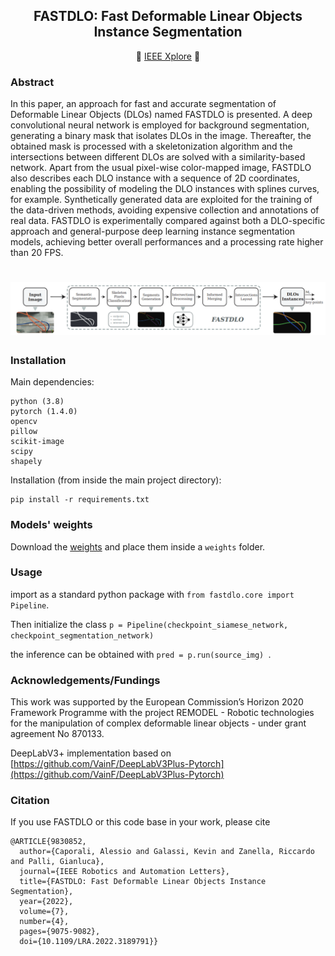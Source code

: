 
<div align="center">
<h2> FASTDLO: Fast Deformable Linear Objects Instance Segmentation </h2>

 :page_with_curl:  [IEEE Xplore](https://ieeexplore.ieee.org/document/9830852)  :page_with_curl:	
</div>


### Abstract
In this paper, an approach for fast and accurate segmentation of Deformable Linear Objects (DLOs) named FASTDLO is presented. A deep convolutional neural network is employed for background segmentation, generating a binary mask that isolates DLOs in the image. Thereafter, the obtained mask is processed with a skeletonization algorithm and the intersections between different DLOs are solved with a similarity-based network. Apart from the usual pixel-wise color-mapped image, FASTDLO also describes each DLO instance with a sequence of 2D coordinates, enabling the possibility of modeling the DLO instances with splines curves, for example. Synthetically generated data are exploited for the training of the data-driven methods, avoiding expensive collection and annotations of real data. FASTDLO is experimentally compared against both a DLO-specific approach and general-purpose deep learning instance segmentation models, achieving better overall performances and a processing rate higher than 20 FPS.


<h1 align="center"><img src="schema.png"</h1>

### Installation

Main dependencies:

```
python (3.8)
pytorch (1.4.0)
opencv 
pillow 
scikit-image 
scipy 
shapely 
```

Installation (from inside the main project directory):
```
pip install -r requirements.txt
```

### Models' weights

Download the [weights](https://drive.google.com/file/d/1OVcro53E_8oJxRPHqGy619rBNoCD3rzT/view?usp=sharing) and place them inside a ```weights``` folder.


### Usage

import as a standard python package with ```from fastdlo.core import Pipeline```.

Then initialize the class ``` p = Pipeline(checkpoint_siamese_network, checkpoint_segmentation_network) ```

the inference can be obtained with ```pred = p.run(source_img) ```.


### Acknowledgements/Fundings
This work was supported by the European Commission’s Horizon 2020 Framework
Programme with the project REMODEL - Robotic technologies for the manipulation of complex deformable linear objects - under grant agreement No 870133.

  
DeepLabV3+ implementation based on [https://github.com/VainF/DeepLabV3Plus-Pytorch](https://github.com/VainF/DeepLabV3Plus-Pytorch)

### Citation
If you use FASTDLO or this code base in your work, please cite
  
```
@ARTICLE{9830852,
  author={Caporali, Alessio and Galassi, Kevin and Zanella, Riccardo and Palli, Gianluca},
  journal={IEEE Robotics and Automation Letters}, 
  title={FASTDLO: Fast Deformable Linear Objects Instance Segmentation}, 
  year={2022},
  volume={7},
  number={4},
  pages={9075-9082},
  doi={10.1109/LRA.2022.3189791}}
```



